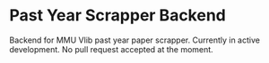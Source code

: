 # Past Year Scrapper Backend

Backend for MMU Vlib past year paper scrapper. Currently in active development. No pull request accepted at the moment.
